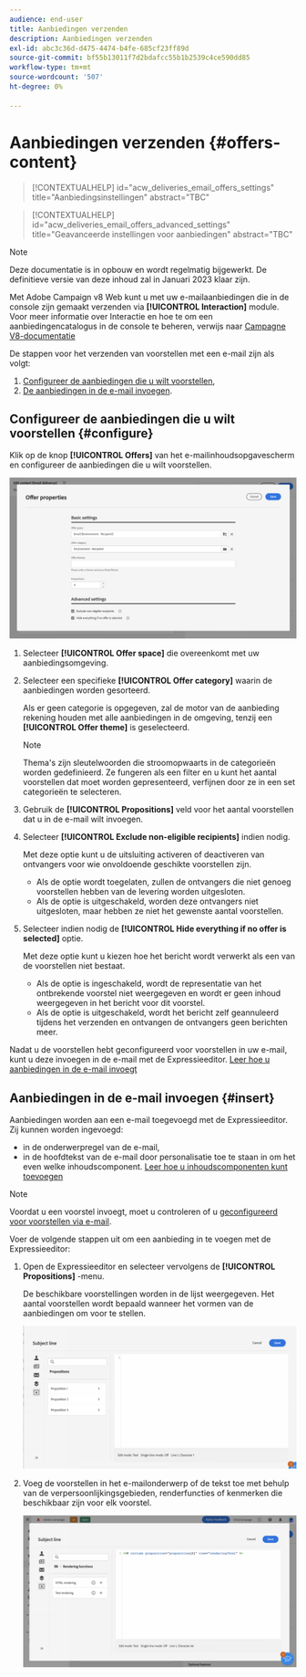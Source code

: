 ```yaml
---
audience: end-user
title: Aanbiedingen verzenden
description: Aanbiedingen verzenden
exl-id: abc3c36d-d475-4474-b4fe-685cf23ff89d
source-git-commit: bf55b13011f7d2bdafcc55b1b2539c4ce590dd85
workflow-type: tm+mt
source-wordcount: '507'
ht-degree: 0%

---
```


# Aanbiedingen verzenden {#offers-content}

>[!CONTEXTUALHELP]
>id="acw_deliveries_email_offers_settings"
>title="Aanbiedingsinstellingen"
>abstract="TBC"

>[!CONTEXTUALHELP]
>id="acw_deliveries_email_offers_advanced_settings"
>title="Geavanceerde instellingen voor aanbiedingen"
>abstract="TBC"

>[!NOTE]
>
>Deze documentatie is in opbouw en wordt regelmatig bijgewerkt. De definitieve versie van deze inhoud zal in Januari 2023 klaar zijn.

Met Adobe Campaign v8 Web kunt u met uw e-mailaanbiedingen die in de console zijn gemaakt verzenden via **[!UICONTROL Interaction]** module. Voor meer informatie over Interactie en hoe te om een aanbiedingencatalogus in de console te beheren, verwijs naar [Campagne V8-documentatie](https://experienceleague.adobe.com/docs/campaign/campaign-v8/offers/interaction.html)

De stappen voor het verzenden van voorstellen met een e-mail zijn als volgt:

1. [Configureer de aanbiedingen die u wilt voorstellen](#configure),
1. [De aanbiedingen in de e-mail invoegen](#insert).

## Configureer de aanbiedingen die u wilt voorstellen {#configure}

Klik op de knop **[!UICONTROL Offers]** van het e-mailinhoudsopgavescherm en configureer de aanbiedingen die u wilt voorstellen.

![](assets/create-content-offers.png)

1. Selecteer **[!UICONTROL Offer space]** die overeenkomt met uw aanbiedingsomgeving.

1. Selecteer een specifieke **[!UICONTROL Offer category]** waarin de aanbiedingen worden gesorteerd.

   Als er geen categorie is opgegeven, zal de motor van de aanbieding rekening houden met alle aanbiedingen in de omgeving, tenzij een **[!UICONTROL Offer theme]** is geselecteerd.

   >[!NOTE]
   >
   >Thema&#39;s zijn sleutelwoorden die stroomopwaarts in de categorieën worden gedefinieerd. Ze fungeren als een filter en u kunt het aantal voorstellen dat moet worden gepresenteerd, verfijnen door ze in een set categorieën te selecteren.

1. Gebruik de **[!UICONTROL Propositions]** veld voor het aantal voorstellen dat u in de e-mail wilt invoegen.

1. Selecteer **[!UICONTROL Exclude non-eligible recipients]** indien nodig.

   Met deze optie kunt u de uitsluiting activeren of deactiveren van ontvangers voor wie onvoldoende geschikte voorstellen zijn.

   * Als de optie wordt toegelaten, zullen de ontvangers die niet genoeg voorstellen hebben van de levering worden uitgesloten.
   * Als de optie is uitgeschakeld, worden deze ontvangers niet uitgesloten, maar hebben ze niet het gewenste aantal voorstellen.

1. Selecteer indien nodig de **[!UICONTROL Hide everything if no offer is selected]** optie.

   Met deze optie kunt u kiezen hoe het bericht wordt verwerkt als een van de voorstellen niet bestaat.

   * Als de optie is ingeschakeld, wordt de representatie van het ontbrekende voorstel niet weergegeven en wordt er geen inhoud weergegeven in het bericht voor dit voorstel.
   * Als de optie is uitgeschakeld, wordt het bericht zelf geannuleerd tijdens het verzenden en ontvangen de ontvangers geen berichten meer.

Nadat u de voorstellen hebt geconfigureerd voor voorstellen in uw e-mail, kunt u deze invoegen in de e-mail met de Expressieeditor. [Leer hoe u aanbiedingen in de e-mail invoegt](#insert)

## Aanbiedingen in de e-mail invoegen {#insert}

Aanbiedingen worden aan een e-mail toegevoegd met de Expressieeditor. Zij kunnen worden ingevoegd:

* in de onderwerpregel van de e-mail,
* in de hoofdtekst van de e-mail door personalisatie toe te staan in om het even welke inhoudscomponent. [Leer hoe u inhoudscomponenten kunt toevoegen](content-components.md)

>[!NOTE]
>
>Voordat u een voorstel invoegt, moet u controleren of u [geconfigureerd voor voorstellen via e-mail](#configure).

Voer de volgende stappen uit om een aanbieding in te voegen met de Expressieeditor:

1. Open de Expressieeditor en selecteer vervolgens de **[!UICONTROL Propositions]** -menu.

   De beschikbare voorstellingen worden in de lijst weergegeven. Het aantal voorstellen wordt bepaald wanneer het vormen van de aanbiedingen om voor te stellen.

   ![](assets/offer-insertion.png)

1. Voeg de voorstellen in het e-mailonderwerp of de tekst toe met behulp van de verpersoonlijkingsgebieden, renderfuncties of kenmerken die beschikbaar zijn voor elk voorstel.

   ![](assets/offer-inserted.png)
